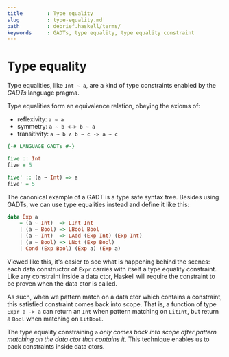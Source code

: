 ```yaml
---
title        : Type equality
slug         : type-equality.md
path         : debrief.haskell/terms/
keywords     : GADTs, type equality, type equality constraint
---
```


# Type equality

Type equalities, like `Int ∼ a`, are a kind of type constraints enabled by the *GADTs* language pragma.

Type equalities form an equivalence relation, obeying the axioms of:
* reflexivity:  `a ∼ a`
* symmetry:     `a ∼ b <-> b ∼ a`
* transitivity: `a ∼ b ∧ b ∼ c -> a ∼ c`


```hs
{-# LANGUAGE GADTs #-}

five :: Int
five = 5

five' :: (a ∼ Int) => a
five' = 5
```

The canonical example of a GADT is a type safe syntax tree. Besides using GADTs, we can use type equalities instead and define it like this:

```hs
data Exp a
    = (a ~ Int)  => LInt Int
    | (a ~ Bool) => LBool Bool
    | (a ~ Int)  => LAdd (Exp Int) (Exp Int)
    | (a ~ Bool) => LNot (Exp Bool)
    | Cond (Exp Bool) (Exp a) (Exp a)
```

Viewed like this, it's easier to see what is happening behind the scenes: each data constructor of `Expr` carries with itself a type equality constraint. Like any constraint inside a data ctor, Haskell will require the constraint to be proven when the data ctor is called.

As such, when we pattern match on a data ctor which contains a constraint, this satisfied constraint comes back into scope. That is, a function of type 
`Expr a -> a` can return an `Int` when pattern matching on `LitInt`, but return a `Bool` when matching on `LitBool`.

The type equality constraining `a` *only comes back into scope after pattern matching on the data ctor that contains it*. This technique enables us to pack constraints inside data ctors.
